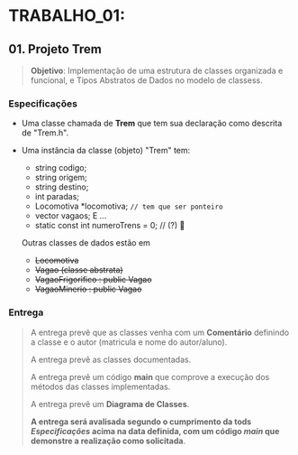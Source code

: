 # TRABALHO_01:

## 01. Projeto **Trem**

> **Objetivo**: Implementação de uma estrutura de classes organizada e funcional, e Tipos Abstratos de Dados no modelo de classess.

### Especificações

- Uma classe chamada de **Trem** que tem sua declaração como descrita de "Trem.h".
- Uma instância da classe (objeto) "Trem" tem: 
    - string codigo;
    - string origem;
    - string destino;
    - int paradas;
    - Locomotiva *locomotiva; `// tem que ser ponteiro`
    - vector<Vagao> vagaos;
  E ...
    -	static const int numeroTrens = 0; // (?) 🤔

  Outras classes de dados estão em 
  - ~~Locomotiva~~
  - ~~Vagao (classe abstrata)~~
  - ~~VagaoFrigorifico : public Vagao~~
  - ~~VagaoMinerio : public Vagao~~

### Entrega

> A entrega prevê que as classes venha com um **Comentário** definindo a classe e o autor (matricula e nome do autor/aluno).
> 
> A entrega prevê as classes documentadas.
>
> A entrega prevê um código **main** que comprove a execução dos métodos das classes implementadas.
>
> A entrega prevê um **Diagrama de Classes**.
>
> **A entrega será avalisada segundo o cumprimento da tods _Especificações_ acima na data definida, com um código _main_ que demonstre a realização como solicitada**.